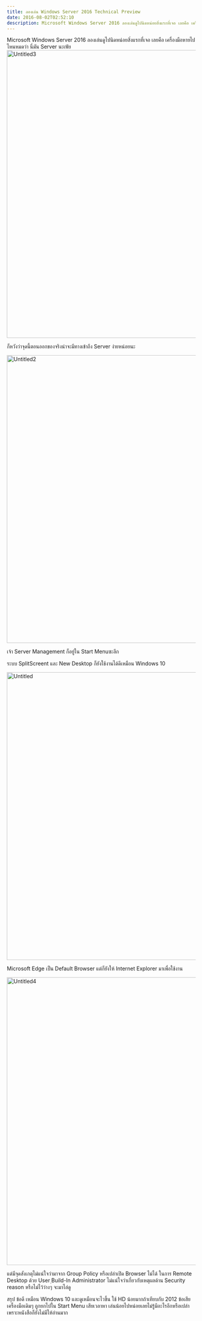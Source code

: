 ```yaml
---
title: ลองเล่น Windows Server 2016 Technical Preview
date: 2016-08-02T02:52:10
description: Microsoft Windows Server 2016 ลองเล่นดูไปนิดหน่อยสิ่งแรกที่เจอ เลยคือ เครื่องมือหายไปไหนหมดว่า นี่มัน Server นะเฟ้ย
---
```


Microsoft Windows Server 2016 ลองเล่นดูไปนิดหน่อยสิ่งแรกที่เจอ เลยคือ เครื่องมือหายไปไหนหมดว่า นี่มัน Server นะเฟ้ย
<a href="http://www.greanapp.com/wp-content/uploads/2015/10/Untitled3.png"><img src="http://www.greanapp.com/wp-content/uploads/2015/10/Untitled3.png" alt="Untitled3" width="1024" height="768" class="alignnone size-full wp-image-564" /></a>


ก็หวังว่าจุดนี้ตอนออกของจริงน่าจะมีทางเข้าถึง Server ง่ายหน่อยนะ

<a href="http://www.greanapp.com/wp-content/uploads/2015/10/Untitled2.png"><img src="http://www.greanapp.com/wp-content/uploads/2015/10/Untitled2.png" alt="Untitled2" width="1024" height="768" class="alignnone size-full wp-image-563" /></a>

เจ้า Server Management ก็อยู่ใน Start Menuซะลึก

ระบบ SplitScreent และ New Desktop ก็ยังใช้งานได้ดีเหมือน Windows 10 

<a href="http://www.greanapp.com/wp-content/uploads/2015/10/Untitled.png"><img src="http://www.greanapp.com/wp-content/uploads/2015/10/Untitled.png" alt="Untitled" width="1024" height="768" class="alignnone size-full wp-image-562" /></a>

Microsoft Edge เป็น Default Browser  แต่ก็ยังให้ Internet Explorer มาเพื่อใช้งาน

<a href="http://www.greanapp.com/wp-content/uploads/2015/10/Untitled4.png"><img src="http://www.greanapp.com/wp-content/uploads/2015/10/Untitled4.png" alt="Untitled4" width="1024" height="768" class="alignnone size-full wp-image-565" /></a>

แต่มีจุดสังเกตุไม่แน่ใจว่ามาจาก Group Policy หรือเปล่าเปิด Browser ไม่ได้ ในการ Remote Desktop ด้วย User ฺBuild-In Administrator ไม่แน่ใจว่าเกี่ยวกับเหตุผลด้าน Security reason หรือไม่ไว้ว่างๆ จะมาไล่ดู


สรุป ข้อดี เหมือน Windows 10 และดูเหมือนจะไวขึ้น ใช้ HD น้อยมากถ้าเทียบกับ 2012 
    ข้อเสีย เครื่องมือเดิมๆ ถูกยกไปใน Start Menu เสียเวลาหา 
    เล่นน้อยไปหน่อยเลยไม่รู้มีอะไรอีกหรือเปล่าเพราะหนังสือก็ยังไม่มีให้อ่านมาก

